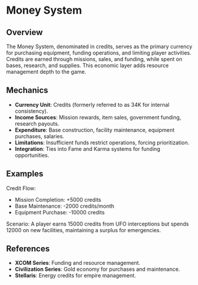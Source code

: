 # Money System

## Overview
The Money System, denominated in credits, serves as the primary currency for purchasing equipment, funding operations, and limiting player activities. Credits are earned through missions, sales, and funding, while spent on bases, research, and supplies. This economic layer adds resource management depth to the game.

## Mechanics
- **Currency Unit**: Credits (formerly referred to as 34K for internal consistency).
- **Income Sources**: Mission rewards, item sales, government funding, research payouts.
- **Expenditure**: Base construction, facility maintenance, equipment purchases, salaries.
- **Limitations**: Insufficient funds restrict operations, forcing prioritization.
- **Integration**: Ties into Fame and Karma systems for funding opportunities.

## Examples

Credit Flow:
- Mission Completion: +5000 credits
- Base Maintenance: -2000 credits/month
- Equipment Purchase: -10000 credits

Scenario: A player earns 15000 credits from UFO interceptions but spends 12000 on new facilities, maintaining a surplus for emergencies.

## References
- **XCOM Series**: Funding and resource management.
- **Civilization Series**: Gold economy for purchases and maintenance.
- **Stellaris**: Energy credits for empire management.